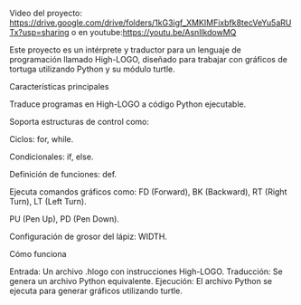 Video del proyecto: https://drive.google.com/drive/folders/1kG3igf_XMKIMFixbfk8tecVeYu5aRUTx?usp=sharing
o en youtube:https://youtu.be/AsnllkdowMQ

Este proyecto es un intérprete y traductor para un lenguaje de programación llamado High-LOGO, diseñado para trabajar con gráficos de tortuga utilizando Python y su módulo turtle.

Características principales

Traduce programas en High-LOGO a código Python ejecutable.

Soporta estructuras de control como:

Ciclos: for, while.

Condicionales: if, else.

Definición de funciones: def.

Ejecuta comandos gráficos como:
FD (Forward), BK (Backward), RT (Right Turn), LT (Left Turn).

PU (Pen Up), PD (Pen Down).

Configuración de grosor del lápiz: WIDTH.

Cómo funciona

Entrada: Un archivo .hlogo con instrucciones High-LOGO.
Traducción: Se genera un archivo Python equivalente.
Ejecución: El archivo Python se ejecuta para generar gráficos utilizando turtle.
